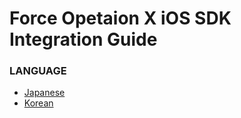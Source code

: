 # Force Opetaion X iOS SDK Integration Guide

### LANGUAGE
* [Japanese](./lang/ja/README.md)
* [Korean](./lang/ko/README.md)